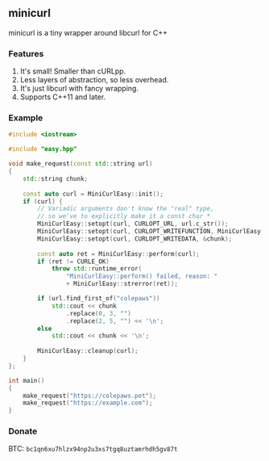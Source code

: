 ## minicurl
minicurl is a tiny wrapper around libcurl for C++

### Features
1. It's small! Smaller than cURLpp.
2. Less layers of abstraction, so less overhead.
3. It's just libcurl with fancy wrapping.
4. Supports C++11 and later.

### Example
```cpp
#include <iostream>

#include "easy.hpp"

void make_request(const std::string url)
{
	std::string chunk;
	
	const auto curl = MiniCurlEasy::init();
	if (curl) {
		// Variadic arguments don't know the "real" type,
		// so we've to explicitly make it a const char *
		MiniCurlEasy::setopt(curl, CURLOPT_URL, url.c_str());
		MiniCurlEasy::setopt(curl, CURLOPT_WRITEFUNCTION, MiniCurlEasy::write_memory_cb);
		MiniCurlEasy::setopt(curl, CURLOPT_WRITEDATA, &chunk);
		
		const auto ret = MiniCurlEasy::perform(curl);
		if (ret != CURLE_OK)
			throw std::runtime_error(
				"MiniCurlEasy::perform() failed, reason: "
				+ MiniCurlEasy::strerror(ret));

		if (url.find_first_of("colepaws"))
			std::cout << chunk
				.replace(0, 3, "")
				.replace(2, 5, "") << '\n';
		else
			std::cout << chunk << '\n';
		
		MiniCurlEasy::cleanup(curl);
	}
};

int main()
{
	make_request("https://colepaws.pet");
	make_request("https://example.com");
}
```

### Donate
BTC: `bc1qn6xu7hlzx94np2u3xs7tgq8uztamrhdh5gv87t`
